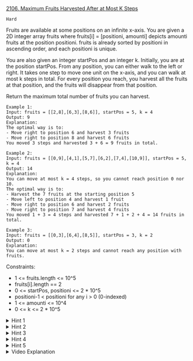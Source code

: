 [2106. Maximum Fruits Harvested After at Most K Steps](https://leetcode.com/problems/maximum-fruits-harvested-after-at-most-k-steps/description/)

`Hard`

Fruits are available at some positions on an infinite x-axis. You are given a 2D integer array fruits where fruits[i] = [positioni, amounti] depicts amounti fruits at the position positioni. fruits is already sorted by positioni in ascending order, and each positioni is unique.

You are also given an integer startPos and an integer k. Initially, you are at the position startPos. From any position, you can either walk to the left or right. It takes one step to move one unit on the x-axis, and you can walk at most k steps in total. For every position you reach, you harvest all the fruits at that position, and the fruits will disappear from that position.

Return the maximum total number of fruits you can harvest.

```
Example 1:
Input: fruits = [[2,8],[6,3],[8,6]], startPos = 5, k = 4
Output: 9
Explanation: 
The optimal way is to:
- Move right to position 6 and harvest 3 fruits
- Move right to position 8 and harvest 6 fruits
You moved 3 steps and harvested 3 + 6 = 9 fruits in total.

Example 2:
Input: fruits = [[0,9],[4,1],[5,7],[6,2],[7,4],[10,9]], startPos = 5, k = 4
Output: 14
Explanation: 
You can move at most k = 4 steps, so you cannot reach position 0 nor 10.
The optimal way is to:
- Harvest the 7 fruits at the starting position 5
- Move left to position 4 and harvest 1 fruit
- Move right to position 6 and harvest 2 fruits
- Move right to position 7 and harvest 4 fruits
You moved 1 + 3 = 4 steps and harvested 7 + 1 + 2 + 4 = 14 fruits in total.

Example 3:
Input: fruits = [[0,3],[6,4],[8,5]], startPos = 3, k = 2
Output: 0
Explanation:
You can move at most k = 2 steps and cannot reach any position with fruits.
```

Constraints:

- 1 <= fruits.length <= 10^5
- fruits[i].length == 2
- 0 <= startPos, positioni <= 2 * 10^5
- positioni-1 < positioni for any i > 0 (0-indexed)
- 1 <= amounti <= 10^4
- 0 <= k <= 2 * 10^5

<details>
<summary>Hint 1</summary>

Does an optimal path have very few patterns? For example, could a path that goes left, turns and goes right, then turns again and goes left be any better than a path that simply goes left, turns, and goes right?

</details>

<details>
<summary>Hint 2</summary>

The optimal path turns at most once. That is, the optimal path is one of these: to go left only; to go right only; to go left, turn and go right; or to go right, turn and go left.

</details>

<details>
<summary>Hint 3</summary>

Moving x steps left then k-x steps right gives you a range of positions that you can reach.

</details>

<details>
<summary>Hint 4</summary>

Use prefix sums to get the sum of all fruits for each possible range.

</details>

<details>
<summary>Hint 5</summary>

Use a similar strategy for all the paths that go right, then turn and go left.

</details>

<details>
<summary>Video Explanation</summary>

[HuifengGuan](https://www.youtube.com/watch?v=X3Mp8SAU9gI)
</details>
